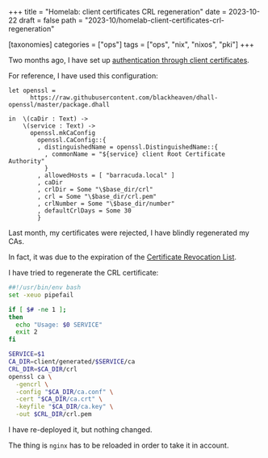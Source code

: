 +++
title = "Homelab: client certificates CRL regeneration"
date = 2023-10-22
draft = false
path = "2023-10/homelab-client-certificates-crl-regeneration"

[taxonomies]
categories = ["ops"]
tags = ["ops", "nix", "nixos", "pki"]
+++

Two months ago, I have set up [authentication through client certificates](@/2023-08-23-homelab-client-certificates.md).

For reference, I have used this configuration:

```dhall
let openssl =
      https://raw.githubusercontent.com/blackheaven/dhall-openssl/master/package.dhall

in  \(caDir : Text) ->
    \(service : Text) ->
      openssl.mkCaConfig
        openssl.CaConfig::{
        , distinguishedName = openssl.DistinguishedName::{
          , commonName = "${service} client Root Certificate Authority"
          }
        , allowedHosts = [ "barracuda.local" ]
        , caDir
        , crlDir = Some "\$base_dir/crl"
        , crl = Some "\$base_dir/crl.pem"
        , crlNumber = Some "\$base_dir/number"
        , defaultCrlDays = Some 30
        }
```

Last month, my certificates were rejected, I have blindly regenerated my CAs.

In fact, it was due to the expiration of the [Certificate Revocation List](https://en.wikipedia.org/wiki/Certificate_revocation_list).

I have tried to regenerate the CRL certificate:

```bash
##!/usr/bin/env bash
set -xeuo pipefail

if [ $# -ne 1 ];
then
  echo "Usage: $0 SERVICE"
  exit 2
fi

SERVICE=$1
CA_DIR=client/generated/$SERVICE/ca
CRL_DIR=$CA_DIR/crl
openssl ca \
  -gencrl \
  -config "$CA_DIR/ca.conf" \
  -cert "$CA_DIR/ca.crt" \
  -keyfile "$CA_DIR/ca.key" \
  -out $CRL_DIR/crl.pem
```

I have re-deployed it, but nothing changed.

The thing is `nginx` has to be reloaded in order to take it in account.
